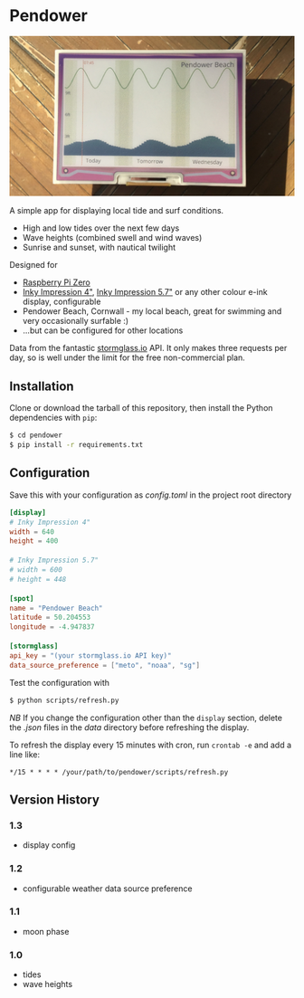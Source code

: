 # Pendower

![Pendower](https://github.com/robagar/pendower/raw/main/images/pendower.jpeg)

A simple app for displaying local tide and surf conditions.

* High and low tides over the next few days
* Wave heights (combined swell and wind waves)
* Sunrise and sunset, with nautical twilight 

Designed for
* [Raspberry Pi Zero](https://www.raspberrypi.com/products/raspberry-pi-zero/)
* [Inky Impression 4"](https://shop.pimoroni.com/products/inky-impression-4?variant=39599238807635), [Inky Impression 5.7"](https://shop.pimoroni.com/products/inky-impression-5-7?variant=32298701324371) or any other colour e-ink display, configurable
* Pendower Beach, Cornwall - my local beach, great for swimming and very occasionally surfable :)
* ...but can be configured for other locations

Data from the fantastic [stormglass.io](https://stormglass.io) API.  It only makes three requests per day, so is well under the limit for the free non-commercial plan.

## Installation

Clone or download the tarball of this repository, then install the Python dependencies with `pip`:

```bash
$ cd pendower
$ pip install -r requirements.txt
```

## Configuration

Save this with your configuration as _config.toml_ in the project root directory

```toml
[display]
# Inky Impression 4"
width = 640
height = 400

# Inky Impression 5.7"
# width = 600
# height = 448

[spot]
name = "Pendower Beach"
latitude = 50.204553
longitude = -4.947837

[stormglass]
api_key = "(your stormglass.io API key)"
data_source_preference = ["meto", "noaa", "sg"]
```

Test the configuration with

```bash
$ python scripts/refresh.py
```

*NB* If you change the configuration other than the `display` section, delete the _.json_ files in the _data_ directory before refreshing the display.


To refresh the display every 15 minutes with cron, run `crontab -e` and add a line like:

```
*/15 * * * * /your/path/to/pendower/scripts/refresh.py
```

## Version History

### 1.3

* display config

### 1.2

* configurable weather data source preference

### 1.1

* moon phase

### 1.0

* tides
* wave heights
